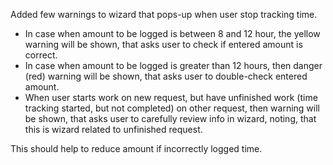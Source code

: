 Added few warnings to wizard that pops-up when user stop tracking time.
- In case when amount to be logged is between 8 and 12 hour,
  the yellow warning will be shown, that asks user to check if entered amount is correct.
- In case when amount to be logged is greater than 12 hours,
  then danger (red) warning will be shown, that asks user to double-check entered amount.
- When user starts work on new request, but have unfinished work
  (time tracking started, but not completed) on other request,
  then warning will be shown, that asks user to carefully review info in wizard,
  noting, that this is wizard related to unfinished request.

This should help to reduce amount if incorrectly logged time.

